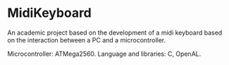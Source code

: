 # MidiKeyboard

An academic project based on the development of a midi keyboard based on the interaction between a PC and a microcontroller. 

Microcontroller: ATMega2560.
Language and libraries: C, OpenAL.
